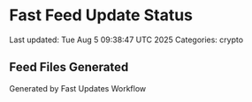 # Fast Feed Update Status
Last updated: Tue Aug  5 09:38:47 UTC 2025
Categories: crypto

## Feed Files Generated

Generated by Fast Updates Workflow
